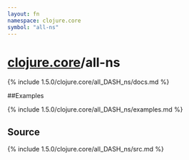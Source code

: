 ```yaml
---
layout: fn
namespace: clojure.core
symbol: "all-ns"
---
```


# [clojure.core](../)/all-ns

{% include 1.5.0/clojure.core/all_DASH_ns/docs.md %}

##Examples

{% include 1.5.0/clojure.core/all_DASH_ns/examples.md %}
## Source
{% include 1.5.0/clojure.core/all_DASH_ns/src.md %}

